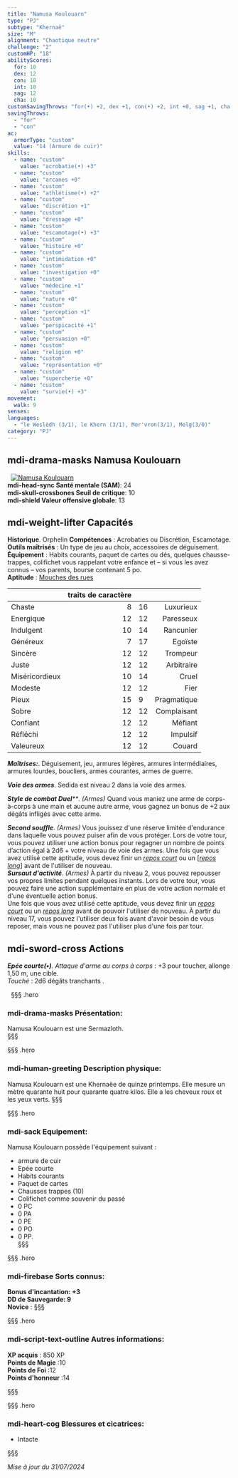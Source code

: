 ```yaml
---
title: "Namusa Koulouarn"
type: "PJ"
subtype: "Khernaë"
size: "M"
alignment: "Chaotique neutre"
challenge: "2"
customHP: "18"
abilityScores:
  for: 10
  dex: 12
  con: 10
  int: 10
  sag: 12
  cha: 10
customSavingThrows: "for(•) +2, dex +1, con(•) +2, int +0, sag +1, cha +0"
savingThrows:
  - "for"
  - "con"
ac:
  armorType: "custom"
  value: "14 (Armure de cuir)"
skills:
  - name: "custom"
    value: "acrobatie(•) +3"
  - name: "custom"
    value: "arcanes +0"
  - name: "custom"
    value: "athlétisme(•) +2"
  - name: "custom"
    value: "discrétion +1"
  - name: "custom"
    value: "dressage +0"  
  - name: "custom"
    value: "escamotage(•) +3"
  - name: "custom"
    value: "histoire +0"
  - name: "custom"
    value: "intimidation +0"
  - name: "custom"
    value: "investigation +0"
  - name: "custom"
    value: "médecine +1"
  - name: "custom"
    value: "nature +0"
  - name: "custom"
    value: "perception +1"
  - name: "custom"
    value: "perspicacité +1"
  - name: "custom"
    value: "persuasion +0"
  - name: "custom"
    value: "religion +0"
  - name: "custom"
    value: "représentation +0"
  - name: "custom"
    value: "supercherie +0"
  - name: "custom"
    value: "survie(•) +3"
movement:
  walk: 9
senses:
languages:
  - "le Weslèdh (3/1), le Khern (3/1), Mor'vron(3/1), Melg(3/0)"
category: "PJ"
---
```


## <v-icon>mdi-drama-masks</v-icon> Namusa Koulouarn
&nbsp;
[![Namusa Koulouarn](https://www.douaratil.fr/illustrations/pj/namusakoulouarn300.jpeg)](https://www.douaratil.fr/illustrations/pj/namusakoulouarn.jpeg)  
**<v-icon>mdi-head-sync</v-icon> Santé mentale (SAM)**: 24     
**<v-icon>mdi-skull-crossbones</v-icon> Seuil de critique**: 10          
**<v-icon>mdi-shield</v-icon> Valeur offensive globale**: 13     
## <v-icon>mdi-weight-lifter</v-icon> Capacités
**Historique**. Orphelin
**Compétences** : Acrobaties ou Discrétion, Escamotage.  
**Outils maîtrisés** : Un type de jeu au choix, accessoires de déguisement.  
**Équipement** : Habits courants, paquet de cartes ou dés, quelques chausse-trappes, colifichet vous rappelant votre enfance et – si vous les avez connus – vos parents, bourse contenant 5 po.  
**Aptitude** : [Mouches des rues](/personnalite-et-historique/#mouches-des-rues)  

|  |traits de caractère|||
|:-|-:|:-|-:|
| Chaste| 8 | 16| Luxurieux |
| Energique| 12 | 12| Paresseux |
| Indulgent| 10 |14 |  Rancunier|
| Généreux| 7 |17 |Egoïste  |
| Sincère| 12 |12 | Trompeur |
|Juste | 12 |12 | Arbitraire |
| Miséricordieux| 10 | 14| Cruel |
| Modeste| 12 | 12|  Fier|
| Pieux| 15 |9 |  Pragmatique|
|Sobre | 12 |12 | Complaisant |
|Confiant | 12 | 12| Méfiant |
|Réfléchi | 12 | 12| Impulsif|
|Valeureux| 12 |12 | Couard|


_**Maîtrises:**_. Déguisement, jeu, armures légères, armures intermédiaires, armures lourdes, boucliers, armes courantes, armes de guerre.

_**Voie des armes**_. Sedida est niveau 2 dans la voie des armes.

_**Style de combat Duel****_. *(Armes)* Quand vous maniez une arme de corps-à-corps à une main et aucune autre arme, vous gagnez un bonus de +2 aux dégâts infligés avec cette arme.  

_**Second souffle**_. *(Armes)* Vous jouissez d'une réserve limitée d'endurance dans laquelle vous pouvez puiser afin de vous protéger. Lors de votre tour, vous pouvez utiliser une action bonus pour regagner un nombre de points d’action égal à 2d6 + votre niveau de voie des armes. Une fois que vous avez utilisé cette aptitude, vous devez finir un [_repos court_](/gerer-la-sante-du-personnage/#repos-court) ou un [_[_repos long_](/gerer-la-sante-du-personnage/#repos-long)_] avant de l'utiliser de nouveau.  
_**Sursaut d'activité**_. *(Armes)* À partir du niveau 2, vous pouvez repousser vos propres limites pendant quelques instants. Lors de votre tour, vous pouvez faire une action supplémentaire en plus de votre action normale et d'une éventuelle action bonus.  
Une fois que vous avez utilisé cette aptitude, vous devez finir un [_repos court_](/gerer-la-sante-du-personnage/#repos-court) ou un [_repos long_](/gerer-la-sante-du-personnage/#repos-long) avant de pouvoir l'utiliser de nouveau. À partir du niveau 17, vous pouvez l'utiliser deux fois avant d'avoir besoin de vous reposer, mais vous ne pouvez pas l'utiliser plus d'une fois par tour.  

## <v-icon>mdi-sword-cross</v-icon> Actions
_**Epée courte(•)**_. _Attaque d'arme au corps à corps_ : +3 pour toucher, allonge 1,50 m, une cible.  
_Touché_ : 2d6 dégâts tranchants .

&nbsp;
§§§ .hero
### <v-icon>mdi-drama-masks</v-icon> Présentation:  
Namusa Koulouarn est une Sermazloth.  
§§§

§§§ .hero
### <v-icon>mdi-human-greeting</v-icon> Description physique:  
Namusa Koulouarn est une Khernaëe de quinze printemps. Elle mesure un mètre quarante huit pour quarante quatre kilos. Elle a les cheveux roux et les yeux verts.
§§§

§§§ .hero
### <v-icon>mdi-sack</v-icon> Equipement:  
Namusa Koulouarn possède l'équipement suivant :
- armure de cuir
- Epée courte
- Habits courants
- Paquet de cartes
- Chausses trappes (10)
- Colifichet comme souvenir du passé
- 0 PC
- 0 PA
- 0 PE
- 0 PO
- 0 PP.  
§§§

§§§ .hero
### <v-icon>mdi-firebase</v-icon> Sorts connus:  
**Bonus d'incantation: +3**  
**DD de Sauvegarde: 9**  
**Novice** :
§§§

§§§ .hero
### <v-icon>mdi-script-text-outline</v-icon> Autres informations:  
**XP acquis** : 850 XP    
**Points de Magie** :10   
**Points de Foi** :12    
**Points d'honneur** :14    


§§§

§§§ .hero
### <v-icon>mdi-heart-cog</v-icon> Blessures et cicatrices:  
- Intacte

§§§

*Mise à jour du 31/07/2024*
